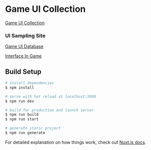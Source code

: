 # Game UI Collection

[Game UI Collection](https://webcyou-org.github.io/game-ui/)

### UI Sampling Site

[Game UI Database](https://www.gameuidatabase.com/)

[Interface In Game](https://interfaceingame.com/games/)

## Build Setup

```bash
# install dependencies
$ npm install

# serve with hot reload at localhost:3000
$ npm run dev

# build for production and launch server
$ npm run build
$ npm run start

# generate static project
$ npm run generate
```

For detailed explanation on how things work, check out [Nuxt.js docs](https://nuxtjs.org).
